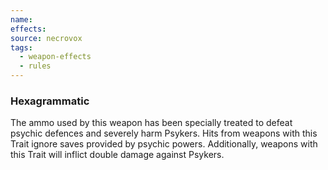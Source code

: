 ```yaml
---
name: 
effects: 
source: necrovox
tags:
  - weapon-effects
  - rules
---
```


### Hexagrammatic

The ammo used by this weapon has been specially
treated to defeat psychic defences and severely harm
Psykers. Hits from weapons with this Trait ignore saves
provided by psychic powers. Additionally, weapons with
this Trait will inflict double damage against Psykers.